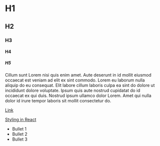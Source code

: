 # H1

## H2

### H3

#### H4

##### H5

Cillum sunt Lorem nisi quis enim amet. Aute deserunt in id mollit eiusmod occaecat est veniam ad elit ex sint commodo. Lorem eu laborum nulla aliquip do eu consequat. Elit labore cillum laboris culpa ea sint do dolore ut incididunt dolore voluptate. Ipsum quis aute nostrud cupidatat do id occaecat ex qui duis. Nostrud ipsum ullamco dolor Lorem. Amet qui nulla dolor id irure tempor laboris sit mollit consectetur do.

[Link](http://example.com)

[Styling in React](/posts/styling-in-react)

- Bullet 1
- Bullet 2
- Bullet 3
